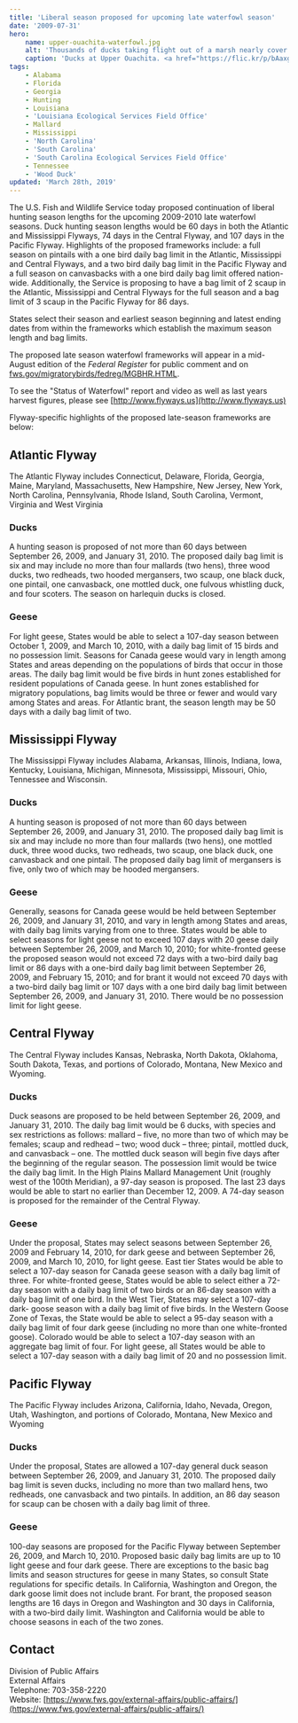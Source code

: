 ```yaml
---
title: 'Liberal season proposed for upcoming late waterfowl season'
date: '2009-07-31'
hero:
    name: upper-ouachita-waterfowl.jpg
    alt: 'Thousands of ducks taking flight out of a marsh nearly cover the sky.'
    caption: 'Ducks at Upper Ouachita. <a href="https://flic.kr/p/bAaxgL">Photo</a> by Joseph McGowan, USFWS.'
tags:
    - Alabama
    - Florida
    - Georgia
    - Hunting
    - Louisiana
    - 'Louisiana Ecological Services Field Office'
    - Mallard
    - Mississippi
    - 'North Carolina'
    - 'South Carolina'
    - 'South Carolina Ecological Services Field Office'
    - Tennessee
    - 'Wood Duck'
updated: 'March 28th, 2019'
---
```


The U.S. Fish and Wildlife Service today proposed continuation of liberal hunting season lengths for the upcoming 2009-2010 late waterfowl seasons. Duck hunting season lengths would be 60 days in both the Atlantic and Mississippi Flyways, 74 days in the Central Flyway, and 107 days in the Pacific Flyway. Highlights of the proposed frameworks include: a full season on pintails with a one bird daily bag limit in the Atlantic, Mississippi and Central Flyways, and a two bird daily bag limit in the Pacific Flyway and a full season on canvasbacks with a one bird daily bag limit offered nation-wide. Additionally, the Service is proposing to have a bag limit of 2 scaup in the Atlantic, Mississippi and Central Flyways for the full season and a bag limit of 3 scaup in the Pacific Flyway for 86 days.

States select their season and earliest season beginning and latest ending dates from within the frameworks which establish the maximum season length and bag limits.

The proposed late season waterfowl frameworks will appear in a mid-August edition of the _Federal Register_ for public comment and on [fws.gov/migratorybirds/fedreg/MGBHR.HTML](http://www.fws.gov/migratorybirds/fedreg/MGBHR.html).

To see the "Status of Waterfowl" report and video as well as last years harvest figures, please see [http://www.flyways.us](http://www.flyways.us)

Flyway-specific highlights of the proposed late-season frameworks are below:

## Atlantic Flyway

The Atlantic Flyway includes Connecticut, Delaware, Florida, Georgia, Maine, Maryland, Massachusetts, New Hampshire, New Jersey, New York, North Carolina, Pennsylvania, Rhode Island, South Carolina, Vermont, Virginia and West Virginia

### Ducks

A hunting season is proposed of not more than 60 days between September 26, 2009, and January 31, 2010. The proposed daily bag limit is six and may include no more than four mallards (two hens), three wood ducks, two redheads, two hooded mergansers, two scaup, one black duck, one pintail, one canvasback, one mottled duck, one fulvous whistling duck, and four scoters. The season on harlequin ducks is closed.

### Geese

For light geese, States would be able to select a 107-day season between October 1, 2009, and March 10, 2010, with a daily bag limit of 15 birds and no possession limit. Seasons for Canada geese would vary in length among States and areas depending on the populations of birds that occur in those areas. The daily bag limit would be five birds in hunt zones established for resident populations of Canada geese. In hunt zones established for migratory populations, bag limits would be three or fewer and would vary among States and areas. For Atlantic brant, the season length may be 50 days with a daily bag limit of two.

## Mississippi Flyway

The Mississippi Flyway includes Alabama, Arkansas, Illinois, Indiana, Iowa, Kentucky, Louisiana, Michigan, Minnesota, Mississippi, Missouri, Ohio, Tennessee and Wisconsin.

### Ducks

A hunting season is proposed of not more than 60 days between September 26, 2009, and January 31, 2010. The proposed daily bag limit is six and may include no more than four mallards (two hens), one mottled duck, three wood ducks, two redheads, two scaup, one black duck, one canvasback and one pintail. The proposed daily bag limit of mergansers is five, only two of which may be hooded mergansers.

### Geese

Generally, seasons for Canada geese would be held between September 26, 2009, and January 31, 2010, and vary in length among States and areas, with daily bag limits varying from one to three. States would be able to select seasons for light geese not to exceed 107 days with 20 geese daily between September 26, 2009, and March 10, 2010; for white-fronted geese the proposed season would not exceed 72 days with a two-bird daily bag limit or 86 days with a one-bird daily bag limit between September 26, 2009, and February 15, 2010; and for brant it would not exceed 70 days with a two-bird daily bag limit or 107 days with a one bird daily bag limit between September 26, 2009, and January 31, 2010. There would be no possession limit for light geese.

## Central Flyway

The Central Flyway includes Kansas, Nebraska, North Dakota, Oklahoma, South Dakota, Texas, and portions of Colorado, Montana, New Mexico and Wyoming.

### Ducks

Duck seasons are proposed to be held between September 26, 2009, and January 31, 2010. The daily bag limit would be 6 ducks, with species and sex restrictions as follows: mallard – five, no more than two of which may be females; scaup and redhead – two; wood duck – three; pintail, mottled duck, and canvasback – one. The mottled duck season will begin five days after the beginning of the regular season. The possession limit would be twice the daily bag limit. In the High Plains Mallard Management Unit (roughly west of the 100th Meridian), a 97-day season is proposed. The last 23 days would be able to start no earlier than December 12, 2009. A 74-day season is proposed for the remainder of the Central Flyway.

### Geese

Under the proposal, States may select seasons between September 26, 2009 and February 14, 2010, for dark geese and between September 26, 2009, and March 10, 2010, for light geese. East tier States would be able to select a 107-day season for Canada geese season with a daily bag limit of three. For white-fronted geese, States would be able to select either a 72-day season with a daily bag limit of two birds or an 86-day season with a daily bag limit of one bird. In the West Tier, States may select a 107-day dark- goose season with a daily bag limit of five birds. In the Western Goose Zone of Texas, the State would be able to select a 95-day season with a daily bag limit of four dark geese (including no more than one white-fronted goose). Colorado would be able to select a 107-day season with an aggregate bag limit of four. For light geese, all States would be able to select a 107-day season with a daily bag limit of 20 and no possession limit.

## Pacific Flyway

The Pacific Flyway includes Arizona, California, Idaho, Nevada, Oregon, Utah, Washington, and portions of Colorado, Montana, New Mexico and Wyoming

### Ducks

Under the proposal, States are allowed a 107-day general duck season between September 26, 2009, and January 31, 2010. The proposed daily bag limit is seven ducks, including no more than two mallard hens, two redheads, one canvasback and two pintails. In addition, an 86 day season for scaup can be chosen with a daily bag limit of three.

### Geese

100-day seasons are proposed for the Pacific Flyway between September 26, 2009, and March 10, 2010\. Proposed basic daily bag limits are up to 10 light geese and four dark geese. There are exceptions to the basic bag limits and season structures for geese in many States, so consult State regulations for specific details. In California, Washington and Oregon, the dark goose limit does not include brant. For brant, the proposed season lengths are 16 days in Oregon and Washington and 30 days in California, with a two-bird daily limit. Washington and California would be able to choose seasons in each of the two zones.

## Contact

Division of Public Affairs  
External Affairs  
Telephone: 703-358-2220  
Website: [https://www.fws.gov/external-affairs/public-affairs/](https://www.fws.gov/external-affairs/public-affairs/)
